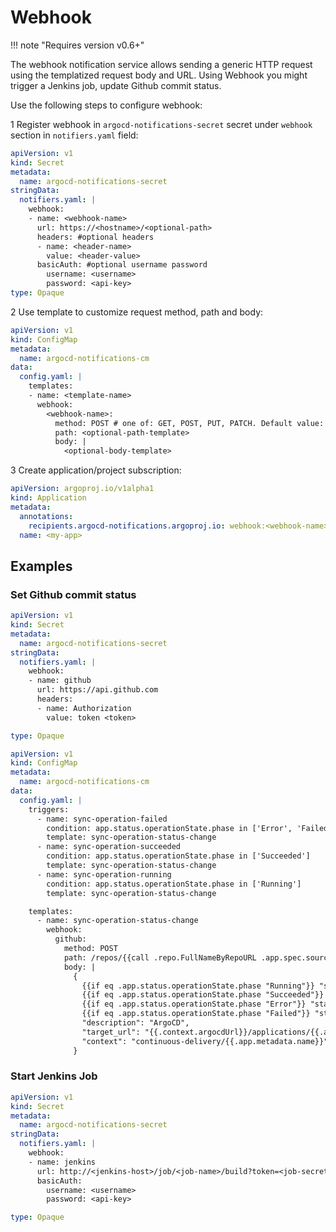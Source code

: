 # Webhook

!!! note "Requires version v0.6+"

The webhook notification service allows sending a generic HTTP request using the templatized request body and URL.
Using Webhook you might trigger a Jenkins job, update Github commit status.

Use the following steps to configure webhook:

1 Register webhook in `argocd-notifications-secret` secret under `webhook` section in `notifiers.yaml` field:

```yaml
apiVersion: v1
kind: Secret
metadata:
  name: argocd-notifications-secret
stringData:
  notifiers.yaml: |
    webhook:
    - name: <webhook-name>
      url: https://<hostname>/<optional-path>
      headers: #optional headers
      - name: <header-name>
        value: <header-value>
      basicAuth: #optional username password
        username: <username>
        password: <api-key>
type: Opaque
```

2 Use template to customize request method, path and body:

```yaml
apiVersion: v1
kind: ConfigMap
metadata:
  name: argocd-notifications-cm
data:
  config.yaml: |
    templates:
    - name: <template-name>
      webhook:
        <webhook-name>:
          method: POST # one of: GET, POST, PUT, PATCH. Default value: GET 
          path: <optional-path-template>
          body: |
            <optional-body-template>
```

3 Create application/project subscription:

```yaml
apiVersion: argoproj.io/v1alpha1
kind: Application
metadata:
  annotations:
    recipients.argocd-notifications.argoproj.io: webhook:<webhook-name>
  name: <my-app>
```

## Examples

### Set Github commit status

```yaml
apiVersion: v1
kind: Secret
metadata:
  name: argocd-notifications-secret
stringData:
  notifiers.yaml: |
    webhook:
    - name: github
      url: https://api.github.com
      headers:
      - name: Authorization
        value: token <token>

type: Opaque
```

```yaml
apiVersion: v1
kind: ConfigMap
metadata:
  name: argocd-notifications-cm
data:
  config.yaml: |
    triggers:
      - name: sync-operation-failed
        condition: app.status.operationState.phase in ['Error', 'Failed']
        template: sync-operation-status-change
      - name: sync-operation-succeeded
        condition: app.status.operationState.phase in ['Succeeded']
        template: sync-operation-status-change
      - name: sync-operation-running
        condition: app.status.operationState.phase in ['Running']
        template: sync-operation-status-change

    templates:
      - name: sync-operation-status-change
        webhook:
          github:
            method: POST
            path: /repos/{{call .repo.FullNameByRepoURL .app.spec.source.repoURL}}/statuses/{{.app.status.operationState.operation.sync.revision}}
            body: |
              {
                {{if eq .app.status.operationState.phase "Running"}} "state": "pending"{{end}}
                {{if eq .app.status.operationState.phase "Succeeded"}} "state": "success"{{end}}
                {{if eq .app.status.operationState.phase "Error"}} "state": "error"{{end}}
                {{if eq .app.status.operationState.phase "Failed"}} "state": "error"{{end}},
                "description": "ArgoCD",
                "target_url": "{{.context.argocdUrl}}/applications/{{.app.metadata.name}}",
                "context": "continuous-delivery/{{.app.metadata.name}}"
              }
```

### Start Jenkins Job

```yaml
apiVersion: v1
kind: Secret
metadata:
  name: argocd-notifications-secret
stringData:
  notifiers.yaml: |
    webhook:
    - name: jenkins
      url: http://<jenkins-host>/job/<job-name>/build?token=<job-secret>
      basicAuth:
        username: <username>
        password: <api-key>

type: Opaque
```
